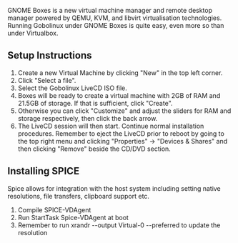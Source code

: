 GNOME Boxes is a new virtual machine manager and remote desktop manager powered by QEMU, KVM, and libvirt virtualisation technologies. Running Gobolinux under GNOME Boxes is quite easy, even more so than under Virtualbox.

## Setup Instructions
1. Create a new Virtual Machine by clicking "New" in the top left corner.
2. Click "Select a file".
3. Select the Gobolinux LiveCD ISO file. 
4. Boxes will be ready to create a virtual machine with 2GB of RAM and 21.5GB of storage. If that is sufficient, click "Create".
5. Otherwise you can click "Customize" and adjust the sliders for RAM and storage respectively, then click the back arrow. 
6. The LiveCD session will then start. Continue normal installation procedures. Remember to eject the LiveCD prior to reboot by going to the top right menu and clicking "Properties" -> "Devices & Shares" and then clicking "Remove" beside the CD/DVD section. 

## Installing SPICE
Spice allows for integration with the host system including setting native resolutions, file transfers, clipboard support etc. 

1. Compile SPICE-VDAgent
2. Run StartTask Spice-VDAgent at boot
3. Remember to run xrandr --output Virtual-0 --preferred to update the resolution
